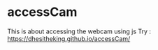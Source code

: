 # accessCam
This is about accessing the webcam using js
Try : https://dhesitheking.github.io/accessCam/
